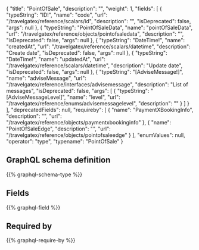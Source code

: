 {
  "title": "PointOfSale",
  "description": "",
  "weight": 1,
  "fields": [
    {
      "typeString": "ID!",
      "name": "code",
      "url": "/travelgatex/reference/scalars/id",
      "description": "",
      "isDeprecated": false,
      "args": null
    },
    {
      "typeString": "PointOfSaleData",
      "name": "pointOfSaleData",
      "url": "/travelgatex/reference/objects/pointofsaledata",
      "description": "",
      "isDeprecated": false,
      "args": null
    },
    {
      "typeString": "DateTime!",
      "name": "createdAt",
      "url": "/travelgatex/reference/scalars/datetime",
      "description": "Create date",
      "isDeprecated": false,
      "args": null
    },
    {
      "typeString": "DateTime!",
      "name": "updatedAt",
      "url": "/travelgatex/reference/scalars/datetime",
      "description": "Update date",
      "isDeprecated": false,
      "args": null
    },
    {
      "typeString": "[AdviseMessage!]",
      "name": "adviseMessage",
      "url": "/travelgatex/reference/interfaces/advisemessage",
      "description": "List of messages",
      "isDeprecated": false,
      "args": [
        {
          "typeString": "[AdviseMessageLevel]",
          "name": "level",
          "url": "/travelgatex/reference/enums/advisemessagelevel",
          "description": ""
        }
      ]
    }
  ],
  "deprecatedFields": null,
  "requireby": [
    {
      "name": "PaymentXBookingInfo",
      "description": "",
      "url": "/travelgatex/reference/objects/paymentxbookinginfo"
    },
    {
      "name": "PointOfSaleEdge",
      "description": "",
      "url": "/travelgatex/reference/objects/pointofsaleedge"
    }
  ],
  "enumValues": null,
  "operator": "type",
  "typename": "PointOfSale"
}
## GraphQL schema definition

{{% graphql-schema-type %}}

## Fields

{{% graphql-field %}}

## Required by

{{% graphql-require-by %}}
